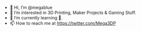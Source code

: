- 👋 Hi, I’m @megablue
- 👀 I’m interested in 3D Printing, Maker Projects & Gaming Stuff. 
- 🌱 I’m currently learning 🦀.
- 📫 How to reach me at https://twitter.com/Mega3DP

<!---
megablue/megablue is a ✨ special ✨ repository because its `README.md` (this file) appears on your GitHub profile.
You can click the Preview link to take a look at your changes.
--->
